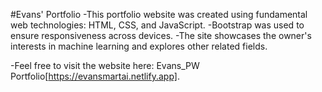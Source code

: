 
#Evans' Portfolio
-This portfolio website was created using fundamental web technologies: HTML, CSS, and JavaScript.
-Bootstrap was used to ensure responsiveness across devices.
-The site showcases the owner's interests in machine learning and explores other related fields.

-Feel free to visit the website here: Evans_PW Portfolio[https://evansmartai.netlify.app].
